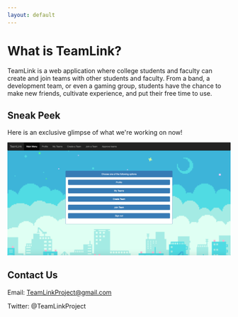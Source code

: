 ```yaml
---
layout: default
---
```


# [](#header-1)What is TeamLink?

TeamLink is a web application where college students and faculty can create and join teams with other students and faculty. From a band, a development team, or even a gaming group, students have the chance to make new friends, cultivate experience, and put their free time to use.

## [](#header-2)Sneak Peek
Here is an exclusive glimpse of what we're working on now!

![](assets\menu.png)

## [](#header-3)Contact Us
Email: TeamLinkProject@gmail.com

Twitter: @TeamLinkProject
